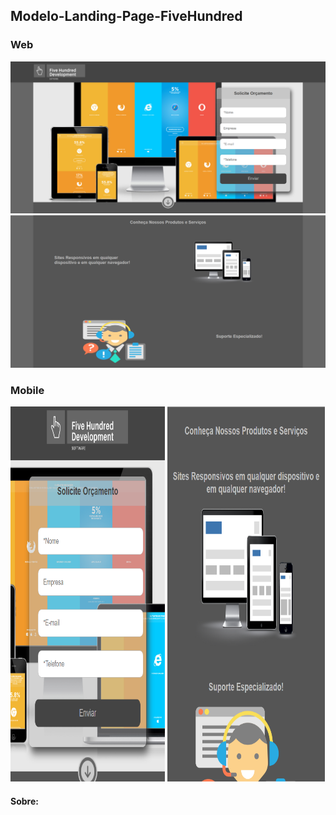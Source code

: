 ## Modelo-Landing-Page-FiveHundred

### Web
<img  src="./Git/IMG/home-1.png">
<img  src="./Git/IMG/home-2.png">

### Mobile
<div aling="center" display="flex">
<img  width="49.1%" height="600" src="./Git/IMG/mobile-1.png">
<img  width="49.9%" height="600" src="./Git/IMG/mobile-2.png">
</div>

#### Sobre:


